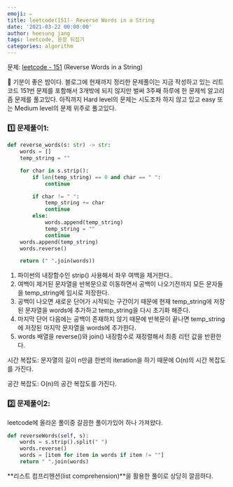```yaml
---
emoji: ✏️
title: leetcode(151)- Reverse Words in a String
date: '2021-03-22 00:00:00'
author: heesung jang
tags: leetcode, 문장 뒤집기
categories: algorithm
---
```


문제: [leetcode - 151](https://leetcode.com/problems/fibonacci-number/) (Reverse Words in a String)

🎉 기분이 좋은 밤이다. 블로그에 현재까지 정리한 문제풀이는 지금 작성하고 있는 리트코드 151번 문제를 포함해서 3개밖에 되지 않지만 벌써 3주째 하루에 한 문제씩 알고리즘 문제를 풀고있다. 아직까지 Hard level의 문제는 시도조차 하지 않고 있고 easy 또는 Medium level의 문제 위주로 풀고있다.

### 1️⃣ 문제풀이1:

```python
def reverse_words(s: str) -> str:
    words = []
    temp_string = ""

    for char in s.strip():
        if len(temp_string) == 0 and char == " ":
            continue

        if char != " ":
            temp_string += char
            continue
        else:
            words.append(temp_string)
            temp_string = ""
            continue
    words.append(temp_string)
    words.reverse()

    return (" ".join(words))
```

1. 파이썬의 내장함수인 strip() 사용해서 좌우 여백을 제거한다..
2. 여백이 제거된 문자열을 반복문으로 이동하면서 공백이 나오기전까지 모든 문자들을 temp_string에 임시로 저장한다.
3. 공백이 나오면 새로운 단어가 시작되는 구간이기 때문에 현재 temp_string에 저장된 문자열을 words에 추가하고 temp_string을 다시 초기화 해준다.
4. 마지막 단어 다음에는 공백이 존재하지 않기 때문에 반복문이 끝나면 temp_string에 저장된 마지막 문자열을 words에 추가한다.
5. words 배열을 reverse()와 join() 내장함수로 재정렬해서 최종 리턴 값을 반환한다.

시간 복잡도: 문자열의 길이 n만큼 한번의 iteration을 하기 때문에 O(n)의 시간 복잡도를 가진다.

공간 복잡도: O(n)의 공간 복잡도를 가진다.

### 2️⃣ 문제풀이2:

leetcode에 올라온 풀이중 갈끔한 풀이가있어 하나 가져왔다.

```python
def reverseWords(self, s):
	words = s.strip().split(" ")
	words.reverse()
	words = [item for item in words if item != ""]
	return " ".join(words)
```

**리스트 컴프리헨션(list comprehension)**을 활용한 풀이로 상당히 깔끔하다.

```toc

```
